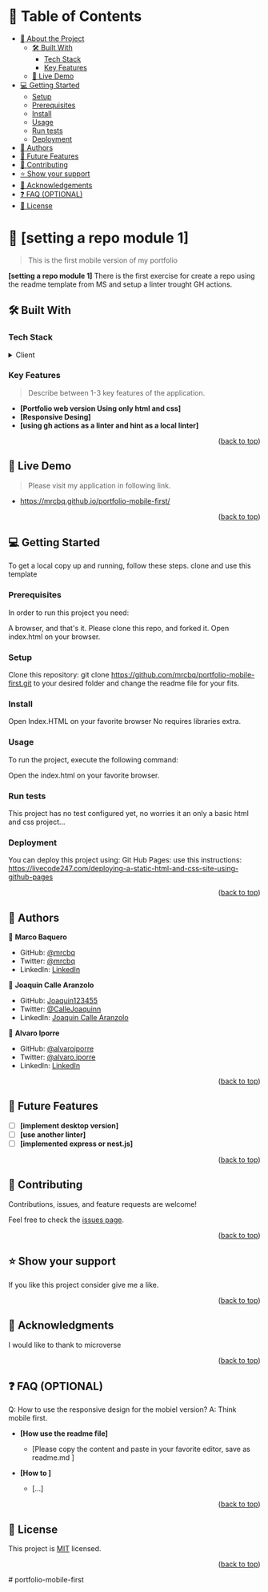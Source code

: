 <a name="readme-top"></a>

<!--
REQUIRED SECTIONS:
- Table of Contents
- About the Project
  - Built With
  - Live Demo
- Getting Started
- Authors
- Future Features
- Contributing
- Show your support
- Acknowledgements
- License

OPTIONAL SECTIONS:
- FAQ
-->

<!-- TABLE OF CONTENTS -->

# 📗 Table of Contents

- [📖 About the Project](#about-project)
  - [🛠 Built With](#built-with)
    - [Tech Stack](#tech-stack)
    - [Key Features](#key-features)
  - [🚀 Live Demo](#live-demo)
- [💻 Getting Started](#getting-started)
  - [Setup](#setup)
  - [Prerequisites](#prerequisites)
  - [Install](#install)
  - [Usage](#usage)
  - [Run tests](#run-tests)
  - [Deployment](#triangular_flag_on_post-deployment)
- [👥 Authors](#authors)
- [🔭 Future Features](#future-features)
- [🤝 Contributing](#contributing)
- [⭐️ Show your support](#support)
- [🙏 Acknowledgements](#acknowledgements)
- [❓ FAQ (OPTIONAL)](#faq)
- [📝 License](#license)

<!-- PROJECT DESCRIPTION -->

# 📖 [setting a repo module 1] <a name="Portfolio Mobile first version"></a>

> This is the first mobile version of my portfolio

**[setting a repo module 1]** There is the first exercise for create a repo using the readme template from MS and setup a linter trought GH actions.

## 🛠 Built With <a name="built-with"></a>

### Tech Stack <a name="tech-stack"></a>

<details>
  <summary>Client</summary>
  <ul>
    <li>HTML</li>
  </ul>
    <li>css</li>
</details>

<!-- Features -->

### Key Features <a name="key-features"></a>

> Describe between 1-3 key features of the application.

- **[Portfolio web version Using only html and css]**
- **[Responsive Desing]**
- **[using gh actions as a linter and hint as a local linter]**

<p align="right">(<a href="#readme-top">back to top</a>)</p>

<!-- live demo -->

## 🚀 Live Demo <a name="live-demo"></a>

> Please visit my application in following link.

- <p align="left"><a href="https://mrcbq.github.io/portfolio-mobile-first/">https://mrcbq.github.io/portfolio-mobile-first/</a></p>

<p align="right">(<a href="#readme-top">back to top</a>)</p>

<!-- GETTING STARTED -->

## 💻 Getting Started <a name="getting-started"></a>

To get a local copy up and running, follow these steps.
clone and use this template

### Prerequisites

In order to run this project you need:

A browser, and that's it.
Please clone this repo, and forked it.
Open index.html on your browser.

### Setup

Clone this repository:
git clone https://github.com/mrcbq/portfolio-mobile-first.git to your desired folder and change the readme file for your fits.

### Install

Open Index.HTML on your favorite browser
No requires libraries extra.

### Usage

To run the project, execute the following command:

Open the index.html on your favorite browser.

### Run tests

This project has no test configured yet, no worries it an only a basic html and css project...

### Deployment

You can deploy this project using:
Git Hub Pages: use this instructions:  https://livecode247.com/deploying-a-static-html-and-css-site-using-github-pages

<p align="right">(<a href="#readme-top">back to top</a>)</p>

<!-- AUTHORS -->

## 👥 Authors <a name="authors"></a>

👤 **Marco Baquero**

- GitHub: [@mrcbq](https://github.com/mrcbq)
- Twitter: [@mrcbq](https://twitter.com/mrcbq)
- LinkedIn: [LinkedIn](https://linkedin.com/in/mrcbq)

👤 **Joaquin Calle Aranzolo**

- GitHub: [Joaquin123455](https://github.com/Joaquin123455)
- Twitter: [@CalleJoaquinn](https://twitter.com/CalleJoaquinn)
- LinkedIn: [Joaquin Calle Aranzolo](https://www.linkedin.com/in/joaquin-calle-aranzolo-695bba260/)

👤 **Alvaro Iporre**

- GitHub: [@alvaroiporre](https://github.com/alvaroiporre)
- Twitter: [@alvaro.iporre](https://twitter.com/twitterhandle)
- LinkedIn: [LinkedIn](https://www.linkedin.com/in/alvaro-iporre-martiez-501533124/)

<p align="right">(<a href="#readme-top">back to top</a>)</p>

<!-- FUTURE FEATURES -->

## 🔭 Future Features <a name="future-features"></a>

- [ ] **[implement desktop version]**
- [ ] **[use another linter]**
- [ ] **[implemented express or nest.js]**

<p align="right">(<a href="#readme-top">back to top</a>)</p>

<!-- CONTRIBUTING -->

## 🤝 Contributing <a name="contributing"></a>

Contributions, issues, and feature requests are welcome!

Feel free to check the [issues page](../../issues/).

<p align="right">(<a href="#readme-top">back to top</a>)</p>

<!-- SUPPORT -->

## ⭐️ Show your support <a name="support"></a>

If you like this project consider give me a like.

<p align="right">(<a href="#readme-top">back to top</a>)</p>

<!-- ACKNOWLEDGEMENTS -->

## 🙏 Acknowledgments <a name="acknowledgements"></a>

I would like to thank to microverse 

<p align="right">(<a href="#readme-top">back to top</a>)</p>

<!-- FAQ (optional) -->

## ❓ FAQ (OPTIONAL) <a name="faq"></a>

Q: How to use the responsive design for the mobiel version?
A: Think mobile first.

- **[How use the readme file]**

  - [Please copy the content and paste in your favorite editor, save as readme.md ]

- **[How to ]**

  - [...]

<p align="right">(<a href="#readme-top">back to top</a>)</p>

<!-- LICENSE -->

## 📝 License <a name="license"></a>

This project is [MIT](./LICENSE) licensed.

<p align="right">(<a href="#readme-top">back to top</a>)</p>
# portfolio-mobile-first
